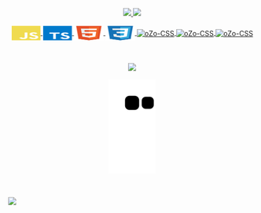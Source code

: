 
<div align="center">
  <a href="https://github.com/strkalec">
  <img height="180em" src="https://github-readme-stats.vercel.app/api?username=strkalec&show_icons=true&theme=dracula&include_all_commits=true&count_private=true"/>
  <img height="180em" src="https://github-readme-stats.vercel.app/api/top-langs/?username=strkalec&layout=compact&langs_count=7&theme=dracula"/>
</div>
<div align="center"><br>
  <img align="center" alt="oZo-Js" height="30" width="60" src="https://raw.githubusercontent.com/devicons/devicon/master/icons/javascript/javascript-plain.svg">
  <img align="center" alt="oZo-Ts" height="30" width="60" src="https://raw.githubusercontent.com/devicons/devicon/master/icons/typescript/typescript-plain.svg">
  <img align="center" alt="oZo-HTML" height="30" width="60" src="https://raw.githubusercontent.com/devicons/devicon/master/icons/html5/html5-original.svg">
  <img align="center" alt="oZo-CSS" height="30" width="60" src="https://raw.githubusercontent.com/devicons/devicon/master/icons/css3/css3-original.svg"> 
   <img align="center" alt="oZo-CSS" height="70" width="60" src="https://cdn.jsdelivr.net/gh/devicons/devicon/icons/nodejs/nodejs-original-wordmark.svg"> 
  <img align="center" alt="oZo-CSS" height="40" width="60" src="https://cdn.jsdelivr.net/gh/devicons/devicon/icons/docker/docker-original-wordmark.svg">
  <img align="center" alt="oZo-CSS" height="40" width="60" src="https://cdn.jsdelivr.net/gh/devicons/devicon/icons/kubernetes/kubernetes-plain-wordmark.svg">


  


  
</div>
  
  ##
 <br>
<div align="center"> 
  <a href="https://www.linkedin.com/in/strkalec/" target="_blank"><img src="https://img.shields.io/badge/-LinkedIn-%230077B5?style=for-the-badge&logo=linkedin&logoColor=white" target="_blank"></a> 
 
  ![Snake animation](https://github.com/strkalec/strkalec/blob/output/github-contribution-grid-snake.svg)
  
 
</div>

<div>
<br>



  ![](https://komarev.com/ghpvc/?username=sTrkalec&label=📈+You+are+visitor+number&color=blueviolet)
</div>
